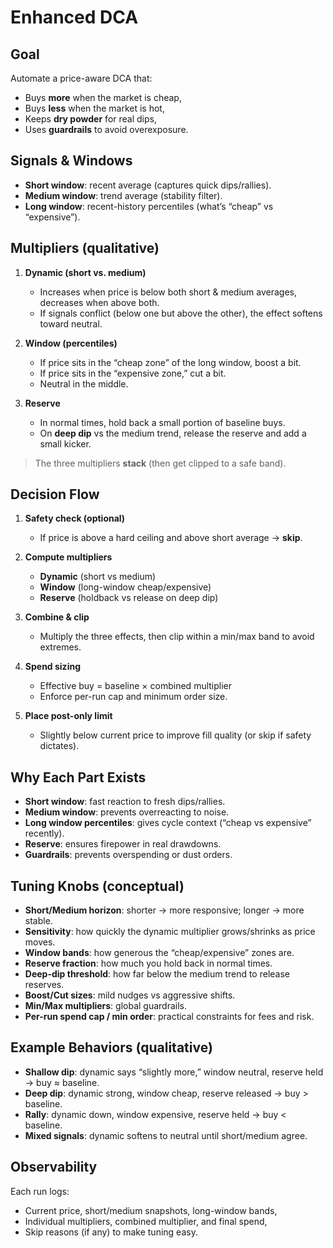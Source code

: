 # Enhanced DCA

## Goal

Automate a price-aware DCA that:

* Buys **more** when the market is cheap,
* Buys **less** when the market is hot,
* Keeps **dry powder** for real dips,
* Uses **guardrails** to avoid overexposure.

## Signals & Windows

* **Short window**: recent average (captures quick dips/rallies).
* **Medium window**: trend average (stability filter).
* **Long window**: recent-history percentiles (what’s “cheap” vs “expensive”).

## Multipliers (qualitative)

1. **Dynamic (short vs. medium)**

   * Increases when price is below both short & medium averages, decreases when above both.
   * If signals conflict (below one but above the other), the effect softens toward neutral.

2. **Window (percentiles)**

   * If price sits in the “cheap zone” of the long window, boost a bit.
   * If price sits in the “expensive zone,” cut a bit.
   * Neutral in the middle.

3. **Reserve**

   * In normal times, hold back a small portion of baseline buys.
   * On **deep dip** vs the medium trend, release the reserve and add a small kicker.

> The three multipliers **stack** (then get clipped to a safe band).

## Decision Flow

1. **Safety check (optional)**

   * If price is above a hard ceiling and above short average → **skip**.
2. **Compute multipliers**

   * **Dynamic** (short vs medium)
   * **Window** (long-window cheap/expensive)
   * **Reserve** (holdback vs release on deep dip)
3. **Combine & clip**

   * Multiply the three effects, then clip within a min/max band to avoid extremes.
4. **Spend sizing**

   * Effective buy = baseline × combined multiplier
   * Enforce per-run cap and minimum order size.
5. **Place post-only limit**

   * Slightly below current price to improve fill quality (or skip if safety dictates).

## Why Each Part Exists

* **Short window**: fast reaction to fresh dips/rallies.
* **Medium window**: prevents overreacting to noise.
* **Long window percentiles**: gives cycle context (“cheap vs expensive” recently).
* **Reserve**: ensures firepower in real drawdowns.
* **Guardrails**: prevents overspending or dust orders.

## Tuning Knobs (conceptual)

* **Short/Medium horizon**: shorter → more responsive; longer → more stable.
* **Sensitivity**: how quickly the dynamic multiplier grows/shrinks as price moves.
* **Window bands**: how generous the “cheap/expensive” zones are.
* **Reserve fraction**: how much you hold back in normal times.
* **Deep-dip threshold**: how far below the medium trend to release reserves.
* **Boost/Cut sizes**: mild nudges vs aggressive shifts.
* **Min/Max multipliers**: global guardrails.
* **Per-run spend cap / min order**: practical constraints for fees and risk.

## Example Behaviors (qualitative)

* **Shallow dip**: dynamic says “slightly more,” window neutral, reserve held → buy ≈ baseline.
* **Deep dip**: dynamic strong, window cheap, reserve released → buy > baseline.
* **Rally**: dynamic down, window expensive, reserve held → buy < baseline.
* **Mixed signals**: dynamic softens to neutral until short/medium agree.

## Observability

Each run logs:

* Current price, short/medium snapshots, long-window bands,
* Individual multipliers, combined multiplier, and final spend,
* Skip reasons (if any) to make tuning easy.